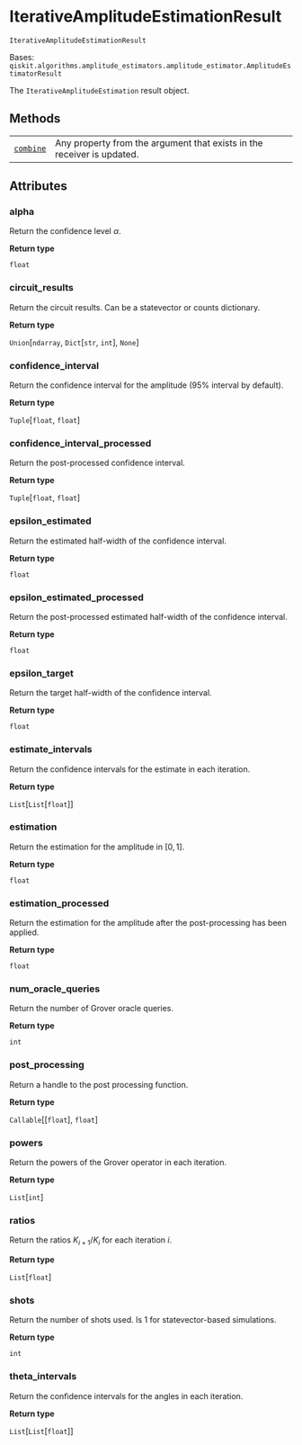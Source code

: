 # IterativeAmplitudeEstimationResult

<span id="undefined" />

`IterativeAmplitudeEstimationResult`

Bases: `qiskit.algorithms.amplitude_estimators.amplitude_estimator.AmplitudeEstimatorResult`

The `IterativeAmplitudeEstimation` result object.

## Methods

|                                                                                                                                                                                                       |                                                                        |
| ----------------------------------------------------------------------------------------------------------------------------------------------------------------------------------------------------- | ---------------------------------------------------------------------- |
| [`combine`](qiskit.algorithms.IterativeAmplitudeEstimationResult.combine#qiskit.algorithms.IterativeAmplitudeEstimationResult.combine "qiskit.algorithms.IterativeAmplitudeEstimationResult.combine") | Any property from the argument that exists in the receiver is updated. |

## Attributes

<span id="undefined" />

### alpha

Return the confidence level $\alpha$.

**Return type**

`float`

<span id="undefined" />

### circuit\_results

Return the circuit results. Can be a statevector or counts dictionary.

**Return type**

`Union`\[`ndarray`, `Dict`\[`str`, `int`], `None`]

<span id="undefined" />

### confidence\_interval

Return the confidence interval for the amplitude (95% interval by default).

**Return type**

`Tuple`\[`float`, `float`]

<span id="undefined" />

### confidence\_interval\_processed

Return the post-processed confidence interval.

**Return type**

`Tuple`\[`float`, `float`]

<span id="undefined" />

### epsilon\_estimated

Return the estimated half-width of the confidence interval.

**Return type**

`float`

<span id="undefined" />

### epsilon\_estimated\_processed

Return the post-processed estimated half-width of the confidence interval.

**Return type**

`float`

<span id="undefined" />

### epsilon\_target

Return the target half-width of the confidence interval.

**Return type**

`float`

<span id="undefined" />

### estimate\_intervals

Return the confidence intervals for the estimate in each iteration.

**Return type**

`List`\[`List`\[`float`]]

<span id="undefined" />

### estimation

Return the estimation for the amplitude in $[0, 1]$.

**Return type**

`float`

<span id="undefined" />

### estimation\_processed

Return the estimation for the amplitude after the post-processing has been applied.

**Return type**

`float`

<span id="undefined" />

### num\_oracle\_queries

Return the number of Grover oracle queries.

**Return type**

`int`

<span id="undefined" />

### post\_processing

Return a handle to the post processing function.

**Return type**

`Callable`\[\[`float`], `float`]

<span id="undefined" />

### powers

Return the powers of the Grover operator in each iteration.

**Return type**

`List`\[`int`]

<span id="undefined" />

### ratios

Return the ratios $K_{i+1}/K_{i}$ for each iteration $i$.

**Return type**

`List`\[`float`]

<span id="undefined" />

### shots

Return the number of shots used. Is 1 for statevector-based simulations.

**Return type**

`int`

<span id="undefined" />

### theta\_intervals

Return the confidence intervals for the angles in each iteration.

**Return type**

`List`\[`List`\[`float`]]
